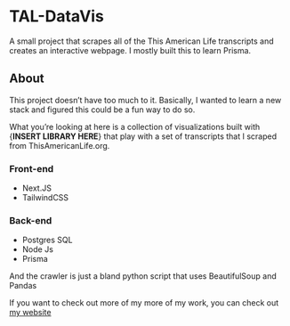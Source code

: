 # TAL-DataVis
A small project that scrapes all of the This American Life transcripts and creates an interactive webpage. I mostly built this to learn Prisma.


## About
This project doesn’t have too much to it. Basically, I wanted to learn a new stack and figured this could be a fun way to do so. 

What you’re looking at here is a collection of visualizations built with {__INSERT LIBRARY HERE__} that play with a set of transcripts that I scraped from ThisAmericanLife.org. 

### Front-end
* Next.JS
* TailwindCSS

### Back-end
* Postgres SQL
* Node Js
* Prisma

And the crawler is just a bland python script that uses BeautifulSoup and Pandas

If you want to check out more of my more of my work, you can check out [my website](https://www.bencooper.xyz/)
